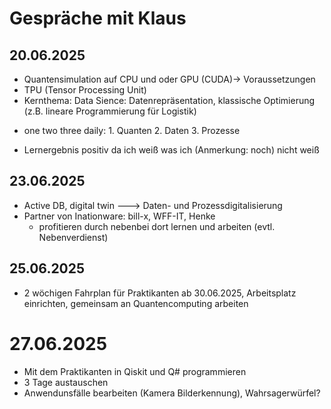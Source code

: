 # Gespräche mit Klaus


## 20.06.2025
- Quantensimulation auf CPU und oder GPU (CUDA)-> Voraussetzungen
- TPU (Tensor Processing Unit)
- Kernthema: Data Sience: Datenrepräsentation, klassische Optimierung (z.B. lineare Programmierung für Logistik)
 * one two three daily: 1. Quanten 2. Daten 3. Prozesse
- Lernergebnis positiv da ich weiß was ich (Anmerkung: noch) nicht weiß

## 23.06.2025
- Active DB, digital twin ---> Daten- und Prozessdigitalisierung
- Partner von Inationware: bill-x, WFF-IT, Henke
    * profitieren durch nebenbei dort lernen und arbeiten (evtl. Nebenverdienst)

## 25.06.2025
- 2 wöchigen Fahrplan für Praktikanten ab 30.06.2025, Arbeitsplatz einrichten, gemeinsam an
  Quantencomputing arbeiten

# 27.06.2025
- Mit dem Praktikanten in Qiskit und Q# programmieren
- 3 Tage austauschen
- Anwendunsfälle bearbeiten (Kamera Bilderkennung), Wahrsagerwürfel?